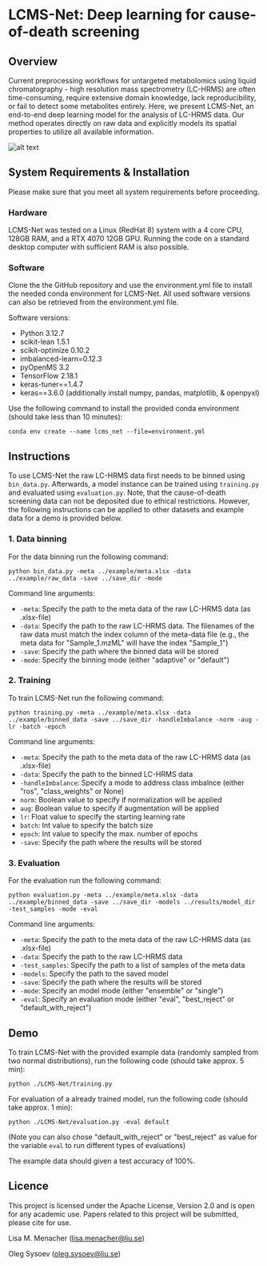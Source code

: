 # LCMS-Net: Deep learning for cause-of-death screening

## Overview

Current preprocessing workflows for untargeted metabolomics using liquid chromatography - high resolution mass spectrometry (LC-HRMS) are often time-consuming, require extensive domain knowledge, lack reproducibility, or fail to detect some metabolites entirely. Here, we present LCMS-Net, an end-to-end deep learning model for the analysis of LC-HRMS data. Our method operates directly on raw data and explicitly models its spatial properties to utilize all available information.

![alt text](https://github.com/lisamenacher/DL_for_CoD_Prediction/blob/main/Fig_1.png)

## System Requirements & Installation

Please make sure that you meet all system requirements before proceeding.

### Hardware 

LCMS-Net was tested on a Linux (RedHat 8) system with a 4 core CPU, 128GB RAM, and a RTX 4070 12GB GPU. Running the code on a standard desktop computer with sufficient RAM is also possible.

### Software

Clone the the GitHub repository and use the environment.yml file to install the needed conda environment for LCMS-Net. All used software versions can also be retrieved from the environment.yml file.

Software versions:
- Python 3.12.7
- scikit-lean 1.5.1
- scikit-optimize 0.10.2
- imbalanced-learn=0.12.3
- pyOpenMS 3.2
- TensorFlow 2.18.1
- keras-tuner==1.4.7
- keras==3.6.0
(additionally install numpy, pandas, matplotlib, & openpyxl)

Use the following command to install the provided conda environment (should take less than 10 minutes):
```
conda env create --name lcms_net --file=environment.yml
```

## Instructions

To use LCMS-Net the raw LC-HRMS data first needs to be binned using `bin_data.py`. Afterwards, a model instance can be trained using `training.py` and evaluated using `evaluation.py`. Note, that the cause-of-death screening data can not be deposited due to ethical restrictions. However, the following instructions can be applied to other datasets and example data for a demo is provided below. 

### 1. Data binning

For the data binning run the following command:

```
python bin_data.py -meta ../example/meta.xlsx -data ../example/raw_data -save ../save_dir -mode
```

Command line arguments:

- `-meta`: Specify the path to the meta data of the raw LC-HRMS data (as .xlsx-file)
- `-data`: Specify the path to the raw LC-HRMS data. The filenames of the raw data must match the index column of the meta-data file (e.g., the meta data for "Sample_1.mzML" will have the index "Sample_1")
- `-save`: Specify the path where the binned data will be stored
- `-mode`: Specify the binning mode (either "adaptive" or "default")  

### 2. Training 

To train LCMS-Net run the following command:

```
python training.py -meta ../example/meta.xlsx -data ../example/binned_data -save ../save_dir -handleImbalance -norm -aug -lr -batch -epoch
```

Command line arguments:

- `-meta`: Specify the path to the meta data of the raw LC-HRMS data (as .xlsx-file)
- `-data`: Specify the path to the binned LC-HRMS data
- `-handleImbalance`: Specify a mode to address class imbalnce (either "ros", "class_weights" or None)
- `norm`: Boolean value to specify if normalization will be applied
- `aug`: Boolean value to specify if augmentation will be applied
- `lr`: Float value to specify the starting learning rate
- `batch`: Int value to specify the batch size
- `epoch`: Int value to specify the max. number of epochs
- `-save`: Specify the path where the results will be stored

### 3. Evaluation


For the evaluation run the following command:

```
python evaluation.py -meta ../example/meta.xlsx -data ../example/binned_data -save ../save_dir -models ../results/model_dir -test_samples -mode -eval
```

Command line arguments:

- `-meta`: Specify the path to the meta data of the raw LC-HRMS data (as .xlsx-file)
- `-data`: Specify the path to the raw LC-HRMS data
- `-test_samples`: Specify the path to a list of samples of the meta data
- `-models`: Specify the path to the saved model
- `-save`: Specify the path where the results will be stored
- `-mode`: Specify an model mode (either "ensemble" or "single")  
- `-eval`: Specify an evaluation mode (either "eval", "best_reject" or "default_with_reject")  

## Demo

To train LCMS-Net with the provided example data (randomly sampled from two normal distributions), run the following code (should take approx. 5 min):

```
python ./LCMS-Net/training.py
```

For evaluation of a already trained model, run the following code (should take approx. 1 min):
```
python ./LCMS-Net/evaluation.py -eval default
```
(Note you can also chose "default_with_reject" or "best_reject" as value for the variable `eval` to run different types of evaluations)

The example data should given a test accuracy of 100%.

## Licence

This project is licensed under the Apache License, Version 2.0 and is open for any academic use. Papers related to this project will be submitted, please cite for use.

Lisa M. Menacher (lisa.menacher@liu.se)

Oleg Sysoev (oleg.sysoev@liu.se)


